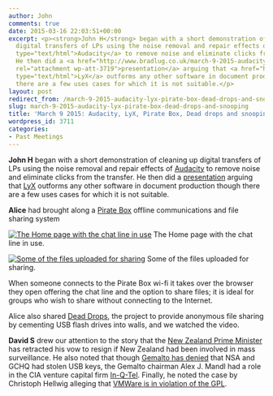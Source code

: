 ```yaml
---
author: John
comments: true
date: 2015-03-16 22:03:51+00:00
excerpt: <p><strong>John H</strong> began with a short demonstration of cleaning up
  digital transfers of LPs using the noise removal and repair effects of <a href="http://audacity.sourceforge.net/"
  type="text/html">Audacity</a> to remove noise and eliminate clicks from the transfer.
  He then did a <a href="http://www.bradlug.co.uk/march-9-2015-audacity-lyx-pirate-box-dead-drops-and-snooping/lyx_versus_word/"
  rel="attachment wp-att-3719">presentation</a> arguing that <a href="http://www.lyx.org/"
  type="text/html">LyX</a> outforms any other software in document production though
  there are a few uses cases for which it is not suitable.</p>
layout: post
redirect_from: /march-9-2015-audacity-lyx-pirate-box-dead-drops-and-snooping
slug: march-9-2015-audacity-lyx-pirate-box-dead-drops-and-snooping
title: 'March 9 2015: Audacity, LyX, Pirate Box, Dead drops and snooping'
wordpress_id: 3711
categories:
- Past Meetings
---
```


**John H** began with a short demonstration of cleaning up digital transfers of LPs using the noise removal and repair effects of [Audacity](http://audacity.sourceforge.net/) to remove noise and eliminate clicks from the transfer. He then did a [presentation](http://www.bradlug.co.uk/march-9-2015-audacity-lyx-pirate-box-dead-drops-and-snooping/lyx_versus_word/) arguing that [LyX](http://www.lyx.org/) outforms any other software in document production though there are a few uses cases for which it is not suitable.




**Alice** had brought along a [Pirate Box](http://piratebox.cc/raspberry_pi:diy) offline communications and file sharing system




[![The Home page with the chat line in use](http://www.bradlug.co.uk/wp-content/uploads/2015/03/Pirate_Box_Home-300x194.png)](http://www.bradlug.co.uk/march-9-2015-audacity-lyx-pirate-box-dead-drops-and-snooping/pirate_box_home/) The Home page with the chat line in use.




[![Some of the files uploaded for sharing](http://www.bradlug.co.uk/wp-content/uploads/2015/03/Pirate_Box_Files-300x193.png)](http://www.bradlug.co.uk/march-9-2015-audacity-lyx-pirate-box-dead-drops-and-snooping/pirate_box_files/) Some of the files uploaded for sharing.




When someone connects to the Pirate Box wi-fi it takes over the browser they open offering the chat line and the option to share files; it is ideal for groups who wish to share without connecting to the Internet.




Alice also shared [Dead Drops](https://deaddrops.com/), the project to provide anonymous file sharing by cementing USB flash drives into walls, and we watched the video.




**David S** drew our attention to the story that the [New Zealand Prime Minister](https://firstlook.org/theintercept/2015/03/09/new-zealand-prime-minister-promised-resign-country-shown-engage-mass-surveillance-now-retracts-vow/) has retracted his vow to resign if New Zealand had been involved in mass surveillance. He also noted that though [Gemalto has denied](http://www.idigitaltimes.com/gemalto-rebuffs-sim-card-encryption-key-hack-claims-company-says-nsa-gchq-only-417427) that NSA and GCHQ had stolen USB keys, the Gemalto chairman Alex J. Mandl had a role in the CIA venture capital firm [In-Q-Tel](https://en.wikipedia.org/wiki/In-Q-Tel). Finally, he noted the case by Christoph Hellwig alleging that [VMWare is in violation of the GPL](http://www.zdnet.com/article/vmware-sued-for-failure-to-comply-with-linuxs-license/).
